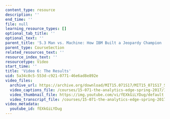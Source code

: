 ```yaml
---
content_type: resource
description: ''
end_time: ''
file: null
learning_resource_types: []
optional_tab_title: ''
optional_text: ''
parent_title: '5.3 Man vs. Machine: How IBM Built a Jeopardy Champion '
parent_type: CourseSection
related_resources_text: ''
resource_index_text: ''
resourcetype: Video
start_time: ''
title: 'Video 6: The Results'
uid: 5a34c0c5-553d-c921-0771-46e6ad8e892e
video_files:
  archive_url: https://archive.org/download/MIT15.071S17/MIT15_071S17_Session_5.3.11_300k.mp4
  video_captions_file: /courses/15-071-the-analytics-edge-spring-2017/10f8666712a655bfba43e440b512b7ea_fEXkGiLYDug.vtt
  video_thumbnail_file: https://img.youtube.com/vi/fEXkGiLYDug/default.jpg
  video_transcript_file: /courses/15-071-the-analytics-edge-spring-2017/67b9a234fd8b544488df462551d59e23_fEXkGiLYDug.pdf
video_metadata:
  youtube_id: fEXkGiLYDug
---
```

